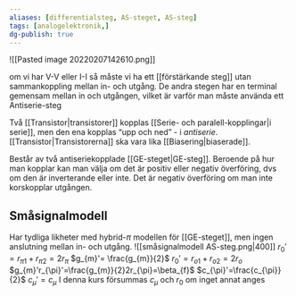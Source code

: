 ```yaml
---
aliases: [differentialsteg, AS-steget, AS-steg]
tags: [analogelektronik,]
dg-publish: true
---
```


![[Pasted image 20220207142610.png]]

om vi har V-V eller I-I så måste vi ha ett [[förstärkande steg]] utan sammankoppling mellan in- och utgång. De andra stegen har en terminal gemensam mellan in och utgången, vilket är varför man måste använda ett Antiserie-steg

Två [[Transistor|transistorer]] kopplas [[Serie- och paralell-kopplingar|i serie]], men den ena kopplas “upp och ned” - i *antiserie*. [[Transistor|Transistorerna]] ska vara lika [[Biasering|biaserade]].

Består av två antiseriekopplade [[GE-steget|GE-steg]]. Beroende på hur man kopplar kan man välja om det är positiv eller negativ överföring, dvs om den är inverterande eller inte. Det är negativ överföring om man inte korskopplar utgången.

## Småsignalmodell
Har tydliga likheter med hybrid-$\pi$ modellen för [[GE-steget]], men ingen anslutning mellan in- och utgång. 
![[småsignalmodell AS-steg.png|400]]
$r_{0}'=r_{\pi 1}+r_{\pi 2}=2r_{\pi}$
$g_{m}'= \frac{g_{m}}{2}$
$r_{0}'=r_{o1}+r_{o2}=2r_{o}$
$g_{m}'r_{\pi}'=\frac{g_{m}}{2}2r_{\pi}=\beta_{f}$ 
$c_{\pi}'=\frac{c_{\pi}}{2}$
$c_{\mu}'=c_\mu$ 
I denna kurs försummas $c_\mu$ och $r_{0}$ om inget annat anges